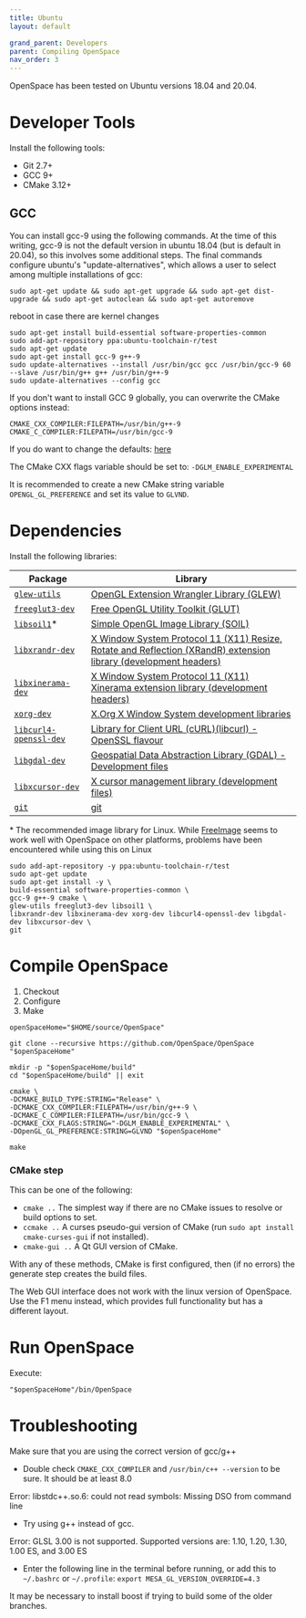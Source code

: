 ```yaml
---
title: Ubuntu
layout: default

grand_parent: Developers
parent: Compiling OpenSpace
nav_order: 3
---
```


OpenSpace has been tested on Ubuntu versions 18.04 and 20.04.

# Developer Tools
Install the following tools:
 - Git 2.7+
 - GCC 9+
 - CMake 3.12+

## GCC
You can install gcc-9 using the following commands.  At the time of this writing, gcc-9 is not the default version in ubuntu 18.04 (but is default in 20.04), so this involves some additional steps.  The final commands configure ubuntu's "update-alternatives", which allows a user to select among multiple installations of gcc:
```
sudo apt-get update && sudo apt-get upgrade && sudo apt-get dist-upgrade && sudo apt-get autoclean && sudo apt-get autoremove
```

reboot in case there are kernel changes

```
sudo apt-get install build-essential software-properties-common
sudo add-apt-repository ppa:ubuntu-toolchain-r/test
sudo apt-get update
sudo apt-get install gcc-9 g++-9
sudo update-alternatives --install /usr/bin/gcc gcc /usr/bin/gcc-9 60 --slave /usr/bin/g++ g++ /usr/bin/g++-9
sudo update-alternatives --config gcc
```

If you don't want to install GCC 9 globally, you can overwrite the CMake options instead:
```
CMAKE_CXX_COMPILER:FILEPATH=/usr/bin/g++-9
CMAKE_C_COMPILER:FILEPATH=/usr/bin/gcc-9
```

If you do want to change the defaults: [here](https://stackoverflow.com/questions/7832892/how-to-change-the-default-gcc-compiler-in-ubuntu)

The CMake CXX flags variable should be set to:
`-DGLM_ENABLE_EXPERIMENTAL`

It is recommended to create a new CMake string variable `OPENGL_GL_PREFERENCE` and set its value to `GLVND`.

# Dependencies
Install the following libraries:


|    Package    |    Library    |
| ------------- | ------------- |
| [`glew-utils`](https://packages.ubuntu.com/bionic/glew-utils) | [OpenGL Extension Wrangler Library (GLEW)](http://glew.sourceforge.net/) |
|[`freeglut3-dev`](https://packages.ubuntu.com/bionic/freeglut3-dev)|[Free OpenGL Utility Toolkit (GLUT)](http://freeglut.sourceforge.net/)|
|[`libsoil1`](https://packages.ubuntu.com/bionic/libsoil1)*|[Simple OpenGL Image Library (SOIL)](http://www.lonesock.net/soil.html)|
|[`libxrandr-dev`](https://packages.ubuntu.com/bionic/libxrandr-dev)|[X Window System Protocol 11 (X11) Resize, Rotate and Reflection (XRandR) extension library (development headers)](https://salsa.debian.org/xorg-team/lib/libxrandr)|
|[`libxinerama-dev`](https://packages.ubuntu.com/bionic/libxinerama-dev)|[X Window System Protocol 11 (X11) Xinerama extension library (development headers)](https://salsa.debian.org/xorg-team/lib/libxinerama)|
|[`xorg-dev`](https://packages.ubuntu.com/bionic/xorg-dev)|[X.Org X Window System development libraries](http://www.x.org/)|
|[`libcurl4-openssl-dev`](https://packages.ubuntu.com/bionic/libcurl4-openssl-dev)|[Library for Client URL (cURL)(libcurl) - OpenSSL flavour](https://curl.haxx.se/)|
|[`libgdal-dev`](https://packages.ubuntu.com/bionic/libgdal-dev)|[Geospatial Data Abstraction Library (GDAL) - Development files](http://www.gdal.org/)|
|[`libxcursor-dev`](https://packages.ubuntu.com/bionic/libxcursor-dev)|[X cursor management library (development files)](https://www.x.org/)|
|[`git`](https://packages.ubuntu.com/bionic/git)|[git](https://git-scm.com/)|


\* The recommended image library for Linux.  While [FreeImage](https://freeimage.sourceforge.io/) seems to work well with OpenSpace on other platforms, problems have been encountered while using this on Linux
  
```
sudo add-apt-repository -y ppa:ubuntu-toolchain-r/test
sudo apt-get update
sudo apt-get install -y \
build-essential software-properties-common \
gcc-9 g++-9 cmake \
glew-utils freeglut3-dev libsoil1 \
libxrandr-dev libxinerama-dev xorg-dev libcurl4-openssl-dev libgdal-dev libxcursor-dev \
git
```

# Compile OpenSpace

1) Checkout
1) Configure
1) Make

```
openSpaceHome="$HOME/source/OpenSpace"

git clone --recursive https://github.com/OpenSpace/OpenSpace "$openSpaceHome"

mkdir -p "$openSpaceHome/build"
cd "$openSpaceHome/build" || exit

cmake \
-DCMAKE_BUILD_TYPE:STRING="Release" \
-DCMAKE_CXX_COMPILER:FILEPATH=/usr/bin/g++-9 \
-DCMAKE_C_COMPILER:FILEPATH=/usr/bin/gcc-9 \
-DCMAKE_CXX_FLAGS:STRING="-DGLM_ENABLE_EXPERIMENTAL" \
-DOpenGL_GL_PREFERENCE:STRING=GLVND "$openSpaceHome"

make
```

### CMake step
This can be one of the following:
* `cmake ..` The simplest way if there are no CMake issues to resolve or build options to set.
* `ccmake ..` A curses pseudo-gui version of CMake (run `sudo apt install cmake-curses-gui` if not installed).
* `cmake-gui ..` A Qt GUI version of CMake.

With any of these methods, CMake is first configured, then (if no errors) the generate step creates the build files.

The Web GUI interface does not work with the linux version of OpenSpace. Use the F1 menu instead, which provides full functionality but has a different layout.

# Run OpenSpace

Execute:

```
"$openSpaceHome"/bin/OpenSpace
```

# Troubleshooting
Make sure that you are using the correct version of gcc/g++  
 - Double check `CMAKE_CXX_COMPILER` and `/usr/bin/c++ --version` to be sure.  It should be at least 8.0

Error: libstdc++.so.6: could not read symbols: Missing DSO from command line  
 - Try using g++ instead of gcc.

Error: GLSL 3.00 is not supported.  Supported versions are: 1.10, 1.20, 1.30, 1.00 ES, and 3.00 ES  
 - Enter the following line in the terminal before running, or add this to `~/.bashrc` or `~/.profile`:
 `export MESA_GL_VERSION_OVERRIDE=4.3`
 
It may be necessary to install boost if trying to build some of the older branches.
